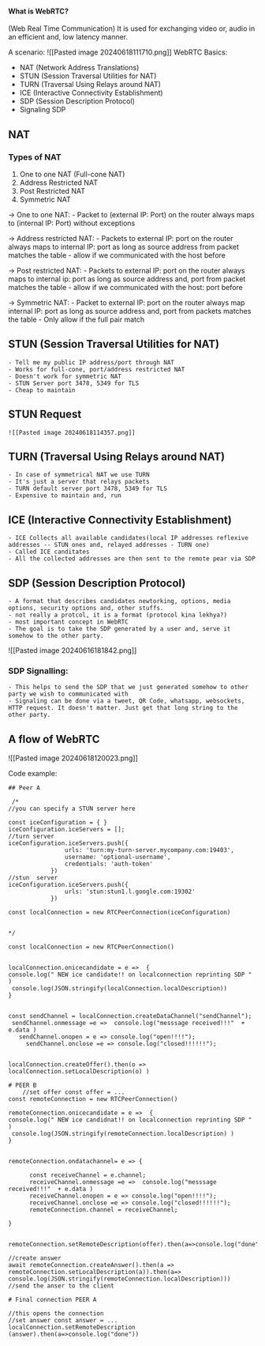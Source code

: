 #### What is WebRTC?
(Web Real Time Communication)
It is used for exchanging video or, audio in an efficient and, low latency manner.

A scenario: 
![[Pasted image 20240618111710.png]]
WebRTC Basics:
- NAT (Network Address Translations)
- STUN (Session Traversal Utilities for NAT)
- TURN (Traversal Using Relays around NAT)
- ICE (Interactive Connectivity Establishment)
- SDP (Session Description Protocol)
- Signaling SDP

## NAT

### Types of NAT
1. One to one NAT (Full-cone NAT)
2. Address Restricted NAT
3. Post Restricted NAT
4. Symmetric NAT

-> One to one NAT: 
	- Packet to (external IP: Port) on the router always maps to (internal IP: Port) without exceptions

-> Address restricted NAT:
	- Packets to external IP: port on the router always maps to internal IP: port as long as source address from packet matches the table
	- allow if we communicated with the host before

-> Post restricted NAT:
	- Packets to external IP: port on the router always maps to internal ip: port as long as source address and, port from  packet matches the table
	-  allow if we communicated with the host: port before

-> Symmetric NAT:
	- Packet to external IP: port on the router always map internal IP: port as long as source address and, port from packets matches the table
	- Only allow if the full pair match

## STUN (Session Traversal Utilities for NAT)
	- Tell me my public IP address/port through NAT
	- Works for full-cone, port/address restricted NAT
	- Doesn't work for symmetric NAT
	- STUN Server port 3478, 5349 for TLS
	- Cheap to maintain

## STUN Request
	![[Pasted image 20240618114357.png]]

## TURN (Traversal Using Relays around NAT)
	- In case of symmetrical NAT we use TURN
	- It's just a server that relays packets
	- TURN default server port 3478, 5349 for TLS
	- Expensive to maintain and, run
## ICE (Interactive Connectivity Establishment)
	- ICE Collects all available candidates(local IP addresses reflexive addresses -- STUN ones and, relayed addresses - TURN one)
	- Called ICE canditates
	- All the collected addresses are then sent to the remote pear via SDP
 
## SDP (Session Description Protocol)
	- A format that describes candidates newtorking, options, media options, security options and, other stuffs.
	- not really a protcol, it is a format (protocol kina lekhya?)
	- most important concept in WebRTC
	- The goal is to take the SDP generated by a user and, serve it somehow to the other party.

![[Pasted image 20240616181842.png]] 

### SDP Signalling:
	- This helps to send the SDP that we just generated somehow to other party we wish to communicated with
	- Signaling can be done via a tweet, QR Code, whatsapp, websockets, HTTP request. It doesn't matter. Just get that long string to the other party.

## A flow of WebRTC

![[Pasted image 20240618120023.png]]

Code example:
```
## Peer A

 /*
//you can specify a STUN server here

const iceConfiguration = { }
iceConfiguration.iceServers = [];
//turn server
iceConfiguration.iceServers.push({
                urls: 'turn:my-turn-server.mycompany.com:19403',
                username: 'optional-username',
                credentials: 'auth-token'
            })
//stun  server
iceConfiguration.iceServers.push({
                urls: 'stun:stun1.l.google.com:19302' 
            })    

const localConnection = new RTCPeerConnection(iceConfiguration)


*/

const localConnection = new RTCPeerConnection()
 

localConnection.onicecandidate = e =>  {
console.log(" NEW ice candidate!! on localconnection reprinting SDP " )
 console.log(JSON.stringify(localConnection.localDescription))
}


const sendChannel = localConnection.createDataChannel("sendChannel");
 sendChannel.onmessage =e =>  console.log("messsage received!!!"  + e.data )
   sendChannel.onopen = e => console.log("open!!!!");
     sendChannel.onclose =e => console.log("closed!!!!!!");


localConnection.createOffer().then(o => localConnection.setLocalDescription(o) )

```

```
# PEER B
	//set offer const offer = ...
const remoteConnection = new RTCPeerConnection()

remoteConnection.onicecandidate = e =>  {
console.log(" NEW ice candidnat!! on localconnection reprinting SDP " )
 console.log(JSON.stringify(remoteConnection.localDescription) )
}

 
remoteConnection.ondatachannel= e => {

      const receiveChannel = e.channel;
      receiveChannel.onmessage =e =>  console.log("messsage received!!!"  + e.data )
      receiveChannel.onopen = e => console.log("open!!!!");
      receiveChannel.onclose =e => console.log("closed!!!!!!");
      remoteConnection.channel = receiveChannel;

}


remoteConnection.setRemoteDescription(offer).then(a=>console.log("done"))

//create answer
await remoteConnection.createAnswer().then(a => remoteConnection.setLocalDescription(a)).then(a=>
console.log(JSON.stringify(remoteConnection.localDescription)))
//send the anser to the client 
```

```
# Final connection PEER A

//this opens the connection
//set answer const answer = ...
localConnection.setRemoteDescription (answer).then(a=>console.log("done"))
```